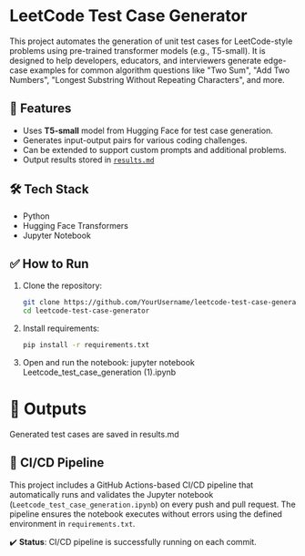# LeetCode Test Case Generator

This project automates the generation of unit test cases for LeetCode-style problems using pre-trained transformer models (e.g., T5-small). It is designed to help developers, educators, and interviewers generate edge-case examples for common algorithm questions like "Two Sum", "Add Two Numbers", "Longest Substring Without Repeating Characters", and more.

## 🚀 Features

- Uses **T5-small** model from Hugging Face for test case generation.
- Generates input-output pairs for various coding challenges.
- Can be extended to support custom prompts and additional problems.
- Output results stored in [`results.md`](./results.md)

## 🛠️ Tech Stack

- Python
- Hugging Face Transformers
- Jupyter Notebook

## ✅ How to Run

1. Clone the repository:
   ```bash
   git clone https://github.com/YourUsername/leetcode-test-case-generator.git
   cd leetcode-test-case-generator

2. Install requirements:
   ```bash
   pip install -r requirements.txt
3. Open and run the notebook:
  jupyter notebook Leetcode_test_case_generation (1).ipynb

# 📂 Outputs
Generated test cases are saved in results.md   

## 🚦 CI/CD Pipeline

This project includes a GitHub Actions-based CI/CD pipeline that automatically runs and validates the Jupyter notebook (`Leetcode_test_case_generation.ipynb`) on every push and pull request. The pipeline ensures the notebook executes without errors using the defined environment in `requirements.txt`.

✔️ **Status**: CI/CD pipeline is successfully running on each commit.

